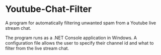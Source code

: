 # Youtube-Chat-Filter
A program for automatically filtering unwanted spam from a Youtube live stream chat. 

The program runs as a .NET Console application in Windows. A configuration file allows the user to specify their channel id and what to filter from the live stream chat. 
